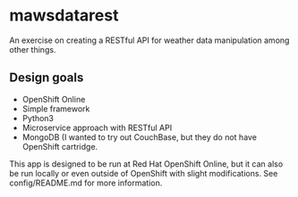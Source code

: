 # mawsdatarest

An exercise on creating a RESTful API for weather data manipulation among other things.

## Design goals
* OpenShift Online
* Simple framework
* Python3
* Microservice approach with RESTful API
* MongoDB (I wanted to try out CouchBase, but they do not have OpenShift cartridge.

This app is designed to be run at Red Hat OpenShift Online, but it can also be run locally or even outside of OpenShift with slight modifications. See config/README.md for more information.
